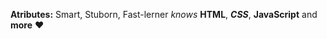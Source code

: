**Atributes:** Smart, Stuborn, Fast-lerner _knows_ __HTML__, **_CSS_**, **JavaScript** and __more__ :heart:

